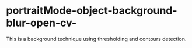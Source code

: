 # portraitMode-object-background-blur-open-cv-
This is a background technique using thresholding and contours detection. 
